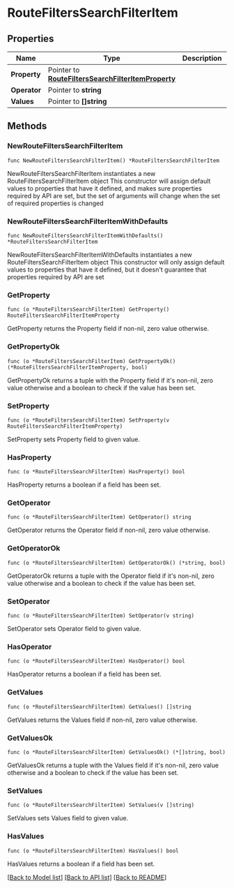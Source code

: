 # RouteFiltersSearchFilterItem

## Properties

Name | Type | Description | Notes
------------ | ------------- | ------------- | -------------
**Property** | Pointer to [**RouteFiltersSearchFilterItemProperty**](RouteFiltersSearchFilterItemProperty.md) |  | [optional] 
**Operator** | Pointer to **string** |  | [optional] 
**Values** | Pointer to **[]string** |  | [optional] 

## Methods

### NewRouteFiltersSearchFilterItem

`func NewRouteFiltersSearchFilterItem() *RouteFiltersSearchFilterItem`

NewRouteFiltersSearchFilterItem instantiates a new RouteFiltersSearchFilterItem object
This constructor will assign default values to properties that have it defined,
and makes sure properties required by API are set, but the set of arguments
will change when the set of required properties is changed

### NewRouteFiltersSearchFilterItemWithDefaults

`func NewRouteFiltersSearchFilterItemWithDefaults() *RouteFiltersSearchFilterItem`

NewRouteFiltersSearchFilterItemWithDefaults instantiates a new RouteFiltersSearchFilterItem object
This constructor will only assign default values to properties that have it defined,
but it doesn't guarantee that properties required by API are set

### GetProperty

`func (o *RouteFiltersSearchFilterItem) GetProperty() RouteFiltersSearchFilterItemProperty`

GetProperty returns the Property field if non-nil, zero value otherwise.

### GetPropertyOk

`func (o *RouteFiltersSearchFilterItem) GetPropertyOk() (*RouteFiltersSearchFilterItemProperty, bool)`

GetPropertyOk returns a tuple with the Property field if it's non-nil, zero value otherwise
and a boolean to check if the value has been set.

### SetProperty

`func (o *RouteFiltersSearchFilterItem) SetProperty(v RouteFiltersSearchFilterItemProperty)`

SetProperty sets Property field to given value.

### HasProperty

`func (o *RouteFiltersSearchFilterItem) HasProperty() bool`

HasProperty returns a boolean if a field has been set.

### GetOperator

`func (o *RouteFiltersSearchFilterItem) GetOperator() string`

GetOperator returns the Operator field if non-nil, zero value otherwise.

### GetOperatorOk

`func (o *RouteFiltersSearchFilterItem) GetOperatorOk() (*string, bool)`

GetOperatorOk returns a tuple with the Operator field if it's non-nil, zero value otherwise
and a boolean to check if the value has been set.

### SetOperator

`func (o *RouteFiltersSearchFilterItem) SetOperator(v string)`

SetOperator sets Operator field to given value.

### HasOperator

`func (o *RouteFiltersSearchFilterItem) HasOperator() bool`

HasOperator returns a boolean if a field has been set.

### GetValues

`func (o *RouteFiltersSearchFilterItem) GetValues() []string`

GetValues returns the Values field if non-nil, zero value otherwise.

### GetValuesOk

`func (o *RouteFiltersSearchFilterItem) GetValuesOk() (*[]string, bool)`

GetValuesOk returns a tuple with the Values field if it's non-nil, zero value otherwise
and a boolean to check if the value has been set.

### SetValues

`func (o *RouteFiltersSearchFilterItem) SetValues(v []string)`

SetValues sets Values field to given value.

### HasValues

`func (o *RouteFiltersSearchFilterItem) HasValues() bool`

HasValues returns a boolean if a field has been set.


[[Back to Model list]](../README.md#documentation-for-models) [[Back to API list]](../README.md#documentation-for-api-endpoints) [[Back to README]](../README.md)


